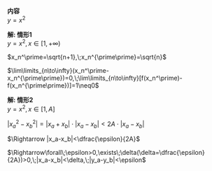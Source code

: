 **内容**  
$y=x^2$  
  
**解: 情形1**  
$y=x^2,x\in[1,+\infty)$  
  
$x_n^\prime=\sqrt{n+1},\;x_n^{\prime\prime}=\sqrt{n}$  
  
$\lim\limits_{n\to\infty}(x_n^\prime-x_n^{\prime\prime})=0,\;\lim\limits_{n\to\infty}[f(x_n^\prime)-f(x_n^{\prime\prime})]=1\neq0$  
  
**解: 情形2**  
$y=x^2,x\in[1,A]$  
  
$|x_a^2-x_b^2|=|x_a+x_b|\cdot|x_a-x_b|<2A\cdot|x_a-x_b|$  
  
$\Rightarrow |x_a-x_b|<\dfrac{\epsilon}{2A}$  
  
$\Rightarrow\forall\;\epsilon>0,\exists\;\delta(\delta=\dfrac{\epsilon}{2A})>0,\;|x_a-x_b|<\delta,\;|y_a-y_b|<\epsilon$  
